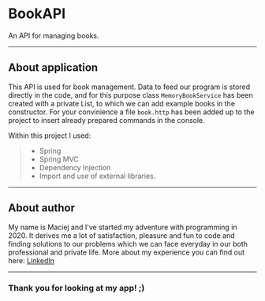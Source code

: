 # BookAPI

An API for managing books.

---

## About application

This API is used for book management. Data to feed our program is stored directly in the code, and for this purpose class `MemoryBookService` has been created with a private List, to which we can add example books in the constructor. For your convinience a file `book.http` has been added up to the project to insert already prepared commands in the console.

Within this project I used:
> - Spring
> - Spring MVC
> - Dependency Injection
> - Import and use of external libraries.

---

## About author

My name is Maciej and I've started my adventure with programming in 2020. It derives me a lot of satisfaction, pleasure and fun to code and finding solutions to our problems which we can face everyday in our both professional and private life.
More about my experience you can find out here: [LinkedIn](https://www.linkedin.com/in/maciejkuchciak/)

---

### Thank you for looking at my app! ;)
